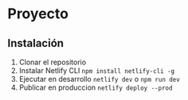 # Proyecto


## Instalación

1. Clonar el repositorio
2. Instalar Netlify CLI `npm install netlify-cli -g`
3. Ejecutar en desarrollo `netlify dev` o `npm run dev`
4. Publicar en produccion `netlify deploy --prod` 
  